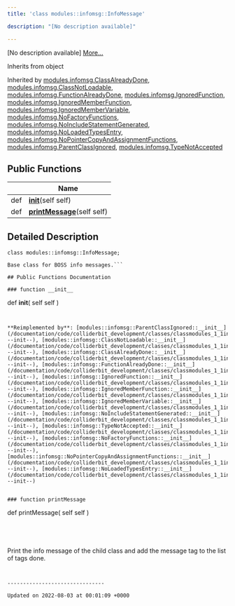 ```yaml
---
title: 'class modules::infomsg::InfoMessage'

description: "[No description available]"

---
```









[No description available] [More...](#detailed-description)

Inherits from object

Inherited by [modules.infomsg.ClassAlreadyDone](/documentation/code/colliderbit_development/classes/classmodules_1_1infomsg_1_1classalreadydone/), [modules.infomsg.ClassNotLoadable](/documentation/code/colliderbit_development/classes/classmodules_1_1infomsg_1_1classnotloadable/), [modules.infomsg.FunctionAlreadyDone](/documentation/code/colliderbit_development/classes/classmodules_1_1infomsg_1_1functionalreadydone/), [modules.infomsg.IgnoredFunction](/documentation/code/colliderbit_development/classes/classmodules_1_1infomsg_1_1ignoredfunction/), [modules.infomsg.IgnoredMemberFunction](/documentation/code/colliderbit_development/classes/classmodules_1_1infomsg_1_1ignoredmemberfunction/), [modules.infomsg.IgnoredMemberVariable](/documentation/code/colliderbit_development/classes/classmodules_1_1infomsg_1_1ignoredmembervariable/), [modules.infomsg.NoFactoryFunctions](/documentation/code/colliderbit_development/classes/classmodules_1_1infomsg_1_1nofactoryfunctions/), [modules.infomsg.NoIncludeStatementGenerated](/documentation/code/colliderbit_development/classes/classmodules_1_1infomsg_1_1noincludestatementgenerated/), [modules.infomsg.NoLoadedTypesEntry](/documentation/code/colliderbit_development/classes/classmodules_1_1infomsg_1_1noloadedtypesentry/), [modules.infomsg.NoPointerCopyAndAssignmentFunctions](/documentation/code/colliderbit_development/classes/classmodules_1_1infomsg_1_1nopointercopyandassignmentfunctions/), [modules.infomsg.ParentClassIgnored](/documentation/code/colliderbit_development/classes/classmodules_1_1infomsg_1_1parentclassignored/), [modules.infomsg.TypeNotAccepted](/documentation/code/colliderbit_development/classes/classmodules_1_1infomsg_1_1typenotaccepted/)

## Public Functions

|                | Name           |
| -------------- | -------------- |
| def | **[__init__](/documentation/code/colliderbit_development/classes/classmodules_1_1infomsg_1_1infomessage/#function---init--)**(self self) |
| def | **[printMessage](/documentation/code/colliderbit_development/classes/classmodules_1_1infomsg_1_1infomessage/#function-printmessage)**(self self) |

## Detailed Description

```
class modules::infomsg::InfoMessage;
```




```
Base class for BOSS info messages.```

## Public Functions Documentation

### function __init__

```
def __init__(
    self self
)
```


**Reimplemented by**: [modules::infomsg::ParentClassIgnored::__init__](/documentation/code/colliderbit_development/classes/classmodules_1_1infomsg_1_1parentclassignored/#function---init--), [modules::infomsg::ClassNotLoadable::__init__](/documentation/code/colliderbit_development/classes/classmodules_1_1infomsg_1_1classnotloadable/#function---init--), [modules::infomsg::ClassAlreadyDone::__init__](/documentation/code/colliderbit_development/classes/classmodules_1_1infomsg_1_1classalreadydone/#function---init--), [modules::infomsg::FunctionAlreadyDone::__init__](/documentation/code/colliderbit_development/classes/classmodules_1_1infomsg_1_1functionalreadydone/#function---init--), [modules::infomsg::IgnoredFunction::__init__](/documentation/code/colliderbit_development/classes/classmodules_1_1infomsg_1_1ignoredfunction/#function---init--), [modules::infomsg::IgnoredMemberFunction::__init__](/documentation/code/colliderbit_development/classes/classmodules_1_1infomsg_1_1ignoredmemberfunction/#function---init--), [modules::infomsg::IgnoredMemberVariable::__init__](/documentation/code/colliderbit_development/classes/classmodules_1_1infomsg_1_1ignoredmembervariable/#function---init--), [modules::infomsg::NoIncludeStatementGenerated::__init__](/documentation/code/colliderbit_development/classes/classmodules_1_1infomsg_1_1noincludestatementgenerated/#function---init--), [modules::infomsg::TypeNotAccepted::__init__](/documentation/code/colliderbit_development/classes/classmodules_1_1infomsg_1_1typenotaccepted/#function---init--), [modules::infomsg::NoFactoryFunctions::__init__](/documentation/code/colliderbit_development/classes/classmodules_1_1infomsg_1_1nofactoryfunctions/#function---init--), [modules::infomsg::NoPointerCopyAndAssignmentFunctions::__init__](/documentation/code/colliderbit_development/classes/classmodules_1_1infomsg_1_1nopointercopyandassignmentfunctions/#function---init--), [modules::infomsg::NoLoadedTypesEntry::__init__](/documentation/code/colliderbit_development/classes/classmodules_1_1infomsg_1_1noloadedtypesentry/#function---init--)


### function printMessage

```
def printMessage(
    self self
)
```




```
Print the info message of the child class
and add the message tag to the list of
tags done.
```


-------------------------------

Updated on 2022-08-03 at 00:01:09 +0000